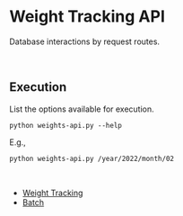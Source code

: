 # Weight Tracking API

Database interactions by request routes.

<br/>

## Execution

List the options available for execution.

`python weights-api.py --help`

E.g.,

`python weights-api.py /year/2022/month/02`

<br/>

- [Weight Tracking](../readme.md)
- [Batch](../batch/)